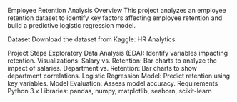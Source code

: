 Employee Retention Analysis
Overview
This project analyzes an employee retention dataset to identify key factors affecting employee retention and build a predictive logistic regression model.

Dataset
Download the dataset from Kaggle: HR Analytics.

Project Steps
Exploratory Data Analysis (EDA): Identify variables impacting retention.
Visualizations:
Salary vs. Retention: Bar charts to analyze the impact of salaries.
Department vs. Retention: Bar charts to show department correlations.
Logistic Regression Model: Predict retention using key variables.
Model Evaluation: Assess model accuracy.
Requirements
Python 3.x
Libraries: pandas, numpy, matplotlib, seaborn, scikit-learn
